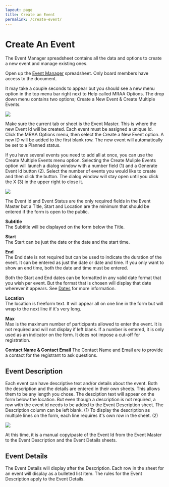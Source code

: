 ```yaml
---
layout: page
title: Create an Event
permalink: /create-event/
---
```


# Create An Event

The Event Manager spreadsheet contains all the data and options to create a new event and manage existing ones.

Open up the [Event Manager](https://docs.google.com/spreadsheets/d/1wH-LbcPOfeviPb5ryP7AeIrAY7efWOXRlMX6mFxqnK8/edit?usp=sharing) spreadsheet. Only board members have access to the document. 

It may take a couple seconds to appear but you should see a new menu option in the top menu bar right next to Help called MRAA Options. The drop down menu contains two options; Create a New Event & Create Multiple Events.

![](../assets/images/event-manager-menu-options.png)

Make sure the current tab or sheet is the Event Master. This is where the new Event Id will be created. Each event must be assigned a unique Id. Click the MRAA Options menu, then select the Create a New Event option. A new ID will be added to the first blank row. The new event will automatically be set to a Planned status.

If you have several events you need to add all at once, you can use the Create Multiple Events menu option. Selecting the Create Muliple Events option will launch a dialog window with a number field (1) and a Generate Event Id button (2). Select the number of events you would like to create and then click the button. The dialog window will stay open until you click the X (3) in the upper right to close it.

![](../assets/images/create-multiple-events.png)

The Event Id and Event Status are the only required fields in the Event Master but a Title, Start and Location are the minimum that should be entered if the form is open to the public.

**Subtitle** <br>
The Subtitle will be displayed on the form below the Title.

**Start** <br>
The Start can be just the date or the date and the start time.

**End** <br>
The End date is not required but can be used to indicate the duration of the event. It can be entered as just the date or date and time. If you only want to show an end time, both the date and time must be entered.

Both the Start and End dates can be formatted in any valid date format that you wish per event. But the format that is chosen will display that date wherever it appears. See [Dates](../dates) for more information.

**Location** <br>
The location is freeform text. It will appear all on one line in the form but will wrap to the next line if it's very long. 

**Max** <br>
Max is the maximum number of participants allowed to enter the event. It is not required and will not display if left blank. If a number is entered, it is only used as an indicator on the form. It does not impose a cut-off for registration.

**Contact Name & Contact Email**
The Contact Name and Email are to provide a contact for the registrant to ask questions.

## Event Description
Each event can have descriptive text and/or details about the event. Both the description and the details are entered in their own sheets. This allows them to be any length you chose.
The desciption text will appear on the form below the location. But even though a description is not required, a row with the event id needs to be added to the Event Description sheet. The Description column can be left blank. (1) To display the description as multiple lines on the form, each line requires it's own row in the sheet. (2)

![](../assets/images/event-description-examples.png)

At this time, it is a manual copy/paste of the Event Id from the Event Master to the Event Description and the Event Details sheets.

## Event Details
The Event Details will display after the Description. Each row in the sheet for an event will display as a bulleted list item. The rules for the Event Description apply to the Event Details.